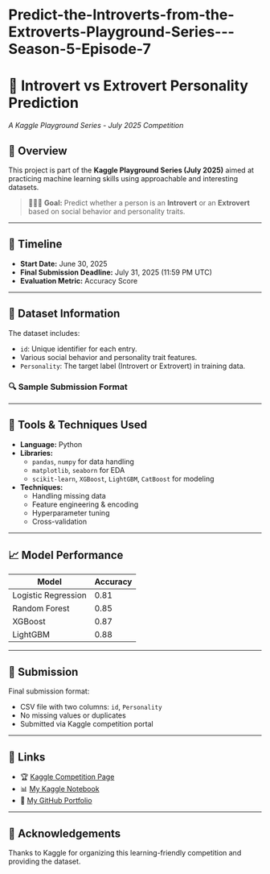 # Predict-the-Introverts-from-the-Extroverts-Playground-Series---Season-5-Episode-7

# 🧠 Introvert vs Extrovert Personality Prediction  
*A Kaggle Playground Series - July 2025 Competition*

## 📌 Overview

This project is part of the **Kaggle Playground Series (July 2025)** aimed at practicing machine learning skills using approachable and interesting datasets.

> 🧑‍🤝‍🧑 **Goal:** Predict whether a person is an **Introvert** or an **Extrovert** based on social behavior and personality traits.

---

## 📅 Timeline

- **Start Date:** June 30, 2025  
- **Final Submission Deadline:** July 31, 2025 (11:59 PM UTC)  
- **Evaluation Metric:** Accuracy Score

---

## 📂 Dataset Information

The dataset includes:
- `id`: Unique identifier for each entry.
- Various social behavior and personality trait features.
- `Personality`: The target label (Introvert or Extrovert) in training data.

### 🔍 Sample Submission Format


---

## 🧰 Tools & Techniques Used

- **Language:** Python  
- **Libraries:**  
  - `pandas`, `numpy` for data handling  
  - `matplotlib`, `seaborn` for EDA  
  - `scikit-learn`, `XGBoost`, `LightGBM`, `CatBoost` for modeling  
- **Techniques:**  
  - Handling missing data  
  - Feature engineering & encoding  
  - Hyperparameter tuning  
  - Cross-validation  

---

## 📈 Model Performance

| Model               | Accuracy |
|---------------------|----------|
| Logistic Regression | 0.81     |
| Random Forest       | 0.85     |
| XGBoost             | 0.87     |
| LightGBM            | 0.88     |

---

## 📌 Submission

Final submission format:
- CSV file with two columns: `id`, `Personality`
- No missing values or duplicates
- Submitted via Kaggle competition portal

---

## 🔗 Links

- 🏆 [Kaggle Competition Page](https://www.kaggle.com/competitions/playground-series-s3e7)
- 📊 [My Kaggle Notebook](https://www.kaggle.com/code/udaykanchanpally/predicting-with-interactive-eda-and-boosting)
- 💼 [My GitHub Portfolio](https://github.com/udaykanchanpally)

---

## 🙌 Acknowledgements

Thanks to Kaggle for organizing this learning-friendly competition and providing the dataset.

